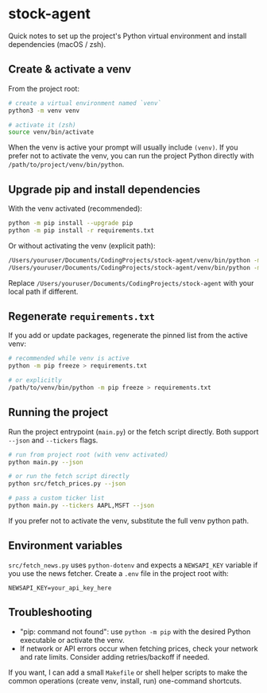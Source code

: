 # stock-agent

Quick notes to set up the project's Python virtual environment and install dependencies (macOS / zsh).

## Create & activate a venv

From the project root:

```bash
# create a virtual environment named `venv`
python3 -m venv venv

# activate it (zsh)
source venv/bin/activate
```

When the venv is active your prompt will usually include `(venv)`. If you prefer not to activate the venv, you can run the project Python directly with `/path/to/project/venv/bin/python`.

## Upgrade pip and install dependencies

With the venv activated (recommended):

```bash
python -m pip install --upgrade pip
python -m pip install -r requirements.txt
```

Or without activating the venv (explicit path):

```bash
/Users/youruser/Documents/CodingProjects/stock-agent/venv/bin/python -m pip install --upgrade pip
/Users/youruser/Documents/CodingProjects/stock-agent/venv/bin/python -m pip install -r /Users/youruser/Documents/CodingProjects/stock-agent/requirements.txt
```

Replace `/Users/youruser/Documents/CodingProjects/stock-agent` with your local path if different.

## Regenerate `requirements.txt`

If you add or update packages, regenerate the pinned list from the active venv:

```bash
# recommended while venv is active
python -m pip freeze > requirements.txt

# or explicitly
/path/to/venv/bin/python -m pip freeze > requirements.txt
```

## Running the project

Run the project entrypoint (`main.py`) or the fetch script directly. Both support `--json` and `--tickers` flags.

```bash
# run from project root (with venv activated)
python main.py --json

# or run the fetch script directly
python src/fetch_prices.py --json

# pass a custom ticker list
python main.py --tickers AAPL,MSFT --json
```

If you prefer not to activate the venv, substitute the full venv python path.

## Environment variables

`src/fetch_news.py` uses `python-dotenv` and expects a `NEWSAPI_KEY` variable if you use the news fetcher. Create a `.env` file in the project root with:

```env
NEWSAPI_KEY=your_api_key_here
```

## Troubleshooting

- "pip: command not found": use `python -m pip` with the desired Python executable or activate the venv.
- If network or API errors occur when fetching prices, check your network and rate limits. Consider adding retries/backoff if needed.

If you want, I can add a small `Makefile` or shell helper scripts to make the common operations (create venv, install, run) one-command shortcuts.
